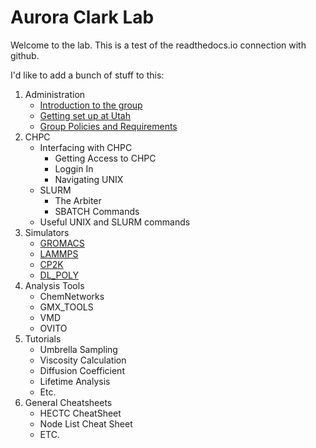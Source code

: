 # Aurora Clark Lab

Welcome to the lab. This is a test of the readthedocs.io connection with github.

I'd like to add a bunch of stuff to this:

1. Administration
    - [Introduction to the group](./administration/introduction.md)
    - [Getting set up at Utah](./administration/setup.md)
    - [Group Policies and Requirements](./administration/requirements.md)
2. CHPC
    - Interfacing with CHPC
        - Getting Access to CHPC
        - Loggin In
        - Navigating UNIX
    - SLURM
        - The Arbiter
        - SBATCH Commands
    - Useful UNIX and SLURM commands
3. Simulators
    - [GROMACS](./simulators/gromacs.md)
    - [LAMMPS](./simulators/lammps.md)
    - [CP2K](./simulators/cp2k.md)
    - [DL_POLY](./simulators/dl_poly.md)
4. Analysis Tools
    - ChemNetworks
    - GMX_TOOLS
    - VMD
    - OVITO
5. Tutorials
    - Umbrella Sampling
    - Viscosity Calculation
    - Diffusion Coefficient
    - Lifetime Analysis
    - Etc.
6. General Cheatsheets
    - HECTC CheatSheet
    - Node List Cheat Sheet
    - ETC.
